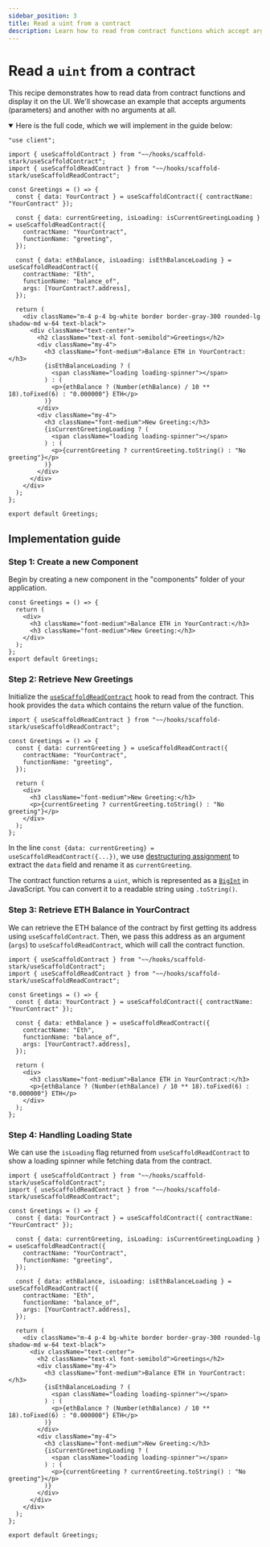 ```yaml
---
sidebar_position: 3
title: Read a uint from a contract
description: Learn how to read from contract functions which accept arguments / no arguments and display them on UI.
---
```


# Read a `uint` from a contract

This recipe demonstrates how to read data from contract functions and display it on the UI. We'll showcase an example that accepts arguments (parameters) and another with no arguments at all.

<details open>
<summary>Here is the full code, which we will implement in the guide below:</summary>

```tsx title="components/Greetings.tsx"
"use client";

import { useScaffoldContract } from "~~/hooks/scaffold-stark/useScaffoldContract";
import { useScaffoldReadContract } from "~~/hooks/scaffold-stark/useScaffoldReadContract";

const Greetings = () => {
  const { data: YourContract } = useScaffoldContract({ contractName: "YourContract" });

  const { data: currentGreeting, isLoading: isCurrentGreetingLoading } = useScaffoldReadContract({
    contractName: "YourContract",
    functionName: "greeting",
  });

  const { data: ethBalance, isLoading: isEthBalanceLoading } = useScaffoldReadContract({
    contractName: "Eth",
    functionName: "balance_of",
    args: [YourContract?.address],
  });

  return (
    <div className="m-4 p-4 bg-white border border-gray-300 rounded-lg shadow-md w-64 text-black">
      <div className="text-center">
        <h2 className="text-xl font-semibold">Greetings</h2>
        <div className="my-4">
          <h3 className="font-medium">Balance ETH in YourContract:</h3>
          {isEthBalanceLoading ? (
            <span className="loading loading-spinner"></span>
          ) : (
            <p>{ethBalance ? (Number(ethBalance) / 10 ** 18).toFixed(6) : "0.000000"} ETH</p>
          )}
        </div>
        <div className="my-4">
          <h3 className="font-medium">New Greeting:</h3>
          {isCurrentGreetingLoading ? (
            <span className="loading loading-spinner"></span>
          ) : (
            <p>{currentGreeting ? currentGreeting.toString() : "No greeting"}</p>
          )}
        </div>
      </div>
    </div>
  );
};

export default Greetings;
```

</details>

## Implementation guide

### Step 1: Create a new Component

Begin by creating a new component in the "components" folder of your application.

```tsx title="components/Greetings.tsx"
const Greetings = () => {
  return (
    <div>
      <h3 className="font-medium">Balance ETH in YourContract:</h3>
      <h3 className="font-medium">New Greeting:</h3>
    </div>
  );
};
export default Greetings;
```

### Step 2: Retrieve New Greetings

Initialize the [`useScaffoldReadContract`](/hooks/useScaffoldReadContract) hook to read from the contract. This hook provides the `data` which contains the return value of the function.

```tsx title="components/Greetings.tsx"
import { useScaffoldReadContract } from "~~/hooks/scaffold-stark/useScaffoldReadContract";

const Greetings = () => {
  const { data: currentGreeting } = useScaffoldReadContract({
    contractName: "YourContract",
    functionName: "greeting",
  });

  return (
    <div>
      <h3 className="font-medium">New Greeting:</h3>
      <p>{currentGreeting ? currentGreeting.toString() : "No greeting"}</p>
    </div>
  );
};
```

In the line `const {data: currentGreeting} = useScaffoldReadContract({...})`, we use [destructuring assignment](https://developer.mozilla.org/en-US/docs/Web/JavaScript/Reference/Operators/Destructuring_assignment) to extract the `data` field and rename it as `currentGreeting`.

The contract function returns a `uint`, which is represented as a [`BigInt`](https://developer.mozilla.org/en-US/docs/Web/JavaScript/Reference/Global_Objects/BigInt) in JavaScript. You can convert it to a readable string using `.toString()`.

### Step 3: Retrieve ETH Balance in YourContract

We can retrieve the ETH balance of the contract by first getting its address using `useScaffoldContract`. Then, we pass this address as an argument (`args`) to `useScaffoldReadContract`, which will call the contract function.

```tsx title="components/Greetings.tsx"
import { useScaffoldContract } from "~~/hooks/scaffold-stark/useScaffoldContract";
import { useScaffoldReadContract } from "~~/hooks/scaffold-stark/useScaffoldReadContract";

const Greetings = () => {
  const { data: YourContract } = useScaffoldContract({ contractName: "YourContract" });

  const { data: ethBalance } = useScaffoldReadContract({
    contractName: "Eth",
    functionName: "balance_of",
    args: [YourContract?.address],
  });

  return (
    <div>
      <h3 className="font-medium">Balance ETH in YourContract:</h3>
      <p>{ethBalance ? (Number(ethBalance) / 10 ** 18).toFixed(6) : "0.000000"} ETH</p>
    </div>
  );
};
```

### Step 4: Handling Loading State

We can use the `isLoading` flag returned from `useScaffoldReadContract` to show a loading spinner while fetching data from the contract.

```tsx title="components/Greetings.tsx"
import { useScaffoldContract } from "~~/hooks/scaffold-stark/useScaffoldContract";
import { useScaffoldReadContract } from "~~/hooks/scaffold-stark/useScaffoldReadContract";

const Greetings = () => {
  const { data: YourContract } = useScaffoldContract({ contractName: "YourContract" });

  const { data: currentGreeting, isLoading: isCurrentGreetingLoading } = useScaffoldReadContract({
    contractName: "YourContract",
    functionName: "greeting",
  });

  const { data: ethBalance, isLoading: isEthBalanceLoading } = useScaffoldReadContract({
    contractName: "Eth",
    functionName: "balance_of",
    args: [YourContract?.address],
  });

  return (
    <div className="m-4 p-4 bg-white border border-gray-300 rounded-lg shadow-md w-64 text-black">
      <div className="text-center">
        <h2 className="text-xl font-semibold">Greetings</h2>
        <div className="my-4">
          <h3 className="font-medium">Balance ETH in YourContract:</h3>
          {isEthBalanceLoading ? (
            <span className="loading loading-spinner"></span>
          ) : (
            <p>{ethBalance ? (Number(ethBalance) / 10 ** 18).toFixed(6) : "0.000000"} ETH</p>
          )}
        </div>
        <div className="my-4">
          <h3 className="font-medium">New Greeting:</h3>
          {isCurrentGreetingLoading ? (
            <span className="loading loading-spinner"></span>
          ) : (
            <p>{currentGreeting ? currentGreeting.toString() : "No greeting"}</p>
          )}
        </div>
      </div>
    </div>
  );
};

export default Greetings;
```
